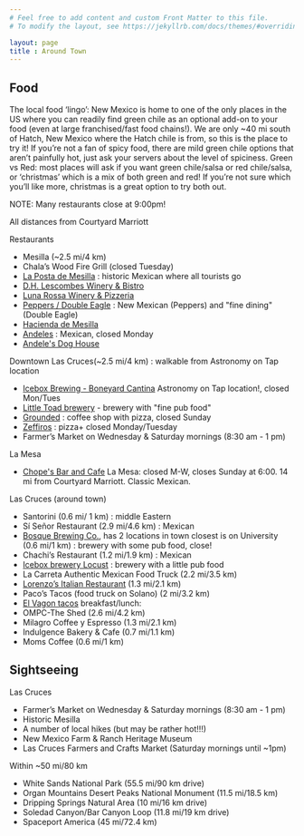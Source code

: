 ```yaml
---
# Feel free to add content and custom Front Matter to this file.
# To modify the layout, see https://jekyllrb.com/docs/themes/#overriding-theme-defaults

layout: page
title : Around Town
---
```


## Food
The local food ‘lingo’:
New Mexico is home to one of the only places in the US where you
can readily find green chile as an optional add-on to your food
(even at large franchised/fast food chains!). We are only ~40 mi
south of Hatch, New Mexico where the Hatch chile is from, so this
is the place to try it! If you’re not a fan of spicy food, there
are mild green chile options that aren’t painfully hot, just ask
your servers about the level of spiciness.  Green vs Red: most
places will ask if you want green chile/salsa or red chile/salsa,
or ‘christmas’ which is a mix of both green and red! If you’re not
sure which you’ll like more, christmas is a great option to try
both out.

NOTE: Many restaurants close at 9:00pm!

All distances from Courtyard Marriott

Restaurants
- Mesilla (~2.5 mi/4 km)
- Chala’s Wood Fire Grill (closed Tuesday)
- [La Posta de Mesilla](https://www.lapostademesilla.com/) : historic Mexican where all tourists go
- [D.H. Lescombes Winery & Bistro](https://lescombeswinery.com/las-cruces-bistro-menu/)
- [Luna Rossa Winery & Pizzeria](https://www.lunarossawinery.com/our-pizzeria) 
- [Peppers / Double Eagle](http://www.doubleeagleonline.com/menus/) : New Mexican (Peppers) and "fine dining" (Double Eagle)
- [Hacienda de Mesilla](https://www.haciendademesilla.com/) 
- [Andeles](https://www.andelerestaurante.com/) : Mexican, closed Monday
- [Andele's Dog House](https://www.andelerestaurante.com/) 

Downtown Las Cruces(~2.5 mi/4 km) : walkable from Astronomy on Tap location
- [Icebox Brewing - Boneyard Cantina](https://iceboxbrewing.com/downtown-boneyard-cantina) Astronomy on Tap location!, closed Mon/Tues
- [Little Toad brewery](https://www.littletoadcreek.com/) - brewery with "fine pub food"
- [Grounded](https://thegroundedlounge.com/) : coffee shop with pizza, closed Sunday
- [Zeffiros](https://zeffirosdowntown.com/) : pizza+ closed Monday/Tuesday
- Farmer’s Market on Wednesday & Saturday mornings (8:30 am - 1 pm)

La Mesa
- [Chope's Bar and Cafe](https://www.facebook.com/chopesbar/) La Mesa: closed M-W, closes Sunday at 6:00. 
14 mi from Courtyard Marriott. Classic Mexican.

Las Cruces (around town)
- Santorini (0.6 mi/ 1 km) : middle Eastern
- Sí Señor Restaurant (2.9 mi/4.6 km) : Mexican
- [Bosque Brewing Co.](https://www.bosquebrewing.com/las-cruces-public-housec), has 2 locations in town closest is on University (0.6 mi/1 km) : brewery with some pub food, close!
- Chachi’s Restaurant (1.2 mi/1.9 km) : Mexican
- [Icebox brewery Locust](https://iceboxbrewing.com/locust-taproom) : brewery with a little pub food
- La Carreta Authentic Mexican Food Truck (2.2 mi/3.5 km)
- [Lorenzo’s Italian Restaurant](https://www.lorenzositalian.com/) (1.3 mi/2.1 km)
- Paco’s Tacos (food truck on Solano) (2 mi/3.2 km)
- [El Vagon tacos](https://www.facebook.com/elvagon/)
breakfast/lunch:
- OMPC-The Shed (2.6 mi/4.2 km)
- Milagro Coffee y Espresso (1.3 mi/2.1 km)
- Indulgence Bakery & Cafe (0.7 mi/1.1 km)
- Moms Coffee (0.6 mi/1 km)


## Sightseeing

Las Cruces
- Farmer’s Market on Wednesday & Saturday mornings (8:30 am - 1 pm)
- Historic Mesilla
- A number of local hikes (but may be rather hot!!!)
- New Mexico Farm & Ranch Heritage Museum
- Las Cruces Farmers and Crafts Market (Saturday mornings until ~1pm)

Within ~50 mi/80 km
- White Sands National Park (55.5 mi/90 km drive)
- Organ Mountains Desert Peaks National Monument (11.5 mi/18.5 km)
- Dripping Springs Natural Area (10 mi/16 km drive)
- Soledad Canyon/Bar Canyon Loop (11.8 mi/19 km drive)
- Spaceport America (45 mi/72.4 km)
